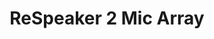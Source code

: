 ---
description: ReSpeaker 2 Mic Array
title: ReSpeaker 2 Mic Array
keywords:
- reSpeaker
image: https://files.seeedstudio.com/wiki/wiki-platform/S-tempor.png
slug: /reSpeaker_usb_v3
last_update:
  date: 4/11/2024
  author: Jessie
---